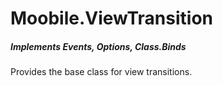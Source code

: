 Moobile.ViewTransition
================================================================================

##### Implements *Events*, *Options*, *Class.Binds*

Provides the base class for view transitions.
